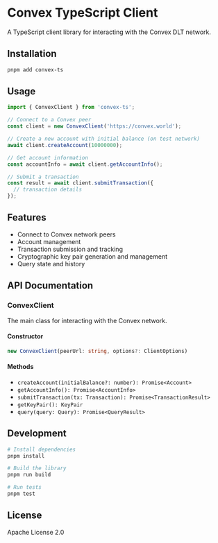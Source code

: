 # Convex TypeScript Client

A TypeScript client library for interacting with the Convex DLT network.

## Installation

```bash
pnpm add convex-ts
```

## Usage

```typescript
import { ConvexClient } from 'convex-ts';

// Connect to a Convex peer
const client = new ConvexClient('https://convex.world');

// Create a new account with initial balance (on test network)
await client.createAccount(10000000);

// Get account information
const accountInfo = await client.getAccountInfo();

// Submit a transaction
const result = await client.submitTransaction({
  // transaction details
});
```

## Features

- Connect to Convex network peers
- Account management
- Transaction submission and tracking
- Cryptographic key pair generation and management
- Query state and history

## API Documentation

### ConvexClient

The main class for interacting with the Convex network.

#### Constructor

```typescript
new ConvexClient(peerUrl: string, options?: ClientOptions)
```

#### Methods

- `createAccount(initialBalance?: number): Promise<Account>`
- `getAccountInfo(): Promise<AccountInfo>`
- `submitTransaction(tx: Transaction): Promise<TransactionResult>`
- `getKeyPair(): KeyPair`
- `query(query: Query): Promise<QueryResult>`

## Development

```bash
# Install dependencies
pnpm install

# Build the library
pnpm run build

# Run tests
pnpm test
```

## License

Apache License 2.0 